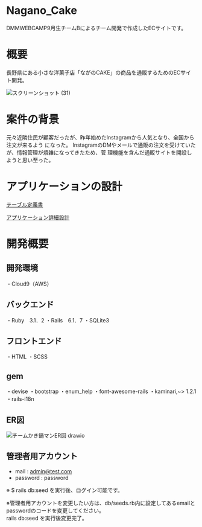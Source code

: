 # Nagano_Cake

DMMWEBCAMP9月生チームBによるチーム開発で作成したECサイトです。

# 概要

長野県にある小さな洋菓子店「ながのCAKE」の商品を通販するためのECサイト開発。

![スクリーンショット (31)](https://user-images.githubusercontent.com/111563330/198768390-330d84c4-ecb8-4109-bc21-ecfdc25b2b1e.png)


# 案件の背景

元々近隣住民が顧客だったが、昨年始めたInstagramから人気となり、全国から注文が来るよう
になった。
InstagramのDMやメールで通販の注文を受けていたが、情報管理が煩雑になってきたため、菅
理機能を含んだ通販サイトを開設しようと思い至った。

# アプリケーションの設計

 [テーブル定義書](https://docs.google.com/spreadsheets/d/1clKM3BiSynZQx7-yV61K7hVK2t98pMUC/edit#gid=1243549839)
 
 [アプリケーション詳細設計](https://docs.google.com/spreadsheets/d/15yt2BE6V9NIviBsDipDjAddGOuDTzTra4UhD49EXVWI/edit#gid=549108681)

# 開発概要

## 開発環境

・Cloud9（AWS）

## バックエンド

・Ruby　3.1．2
・Rails　6.1．7
・SQLite3

## フロントエンド

・HTML
・SCSS

## gem
・devise
・bootstrap
・enum_help
・font-awesome-rails
・kaminari,~> 1.2.1
・rails-i18n

## ER図
![チームかき鍋マンER図 drawio](https://user-images.githubusercontent.com/111489156/198765327-d94c74da-6675-44fc-a752-c703988558af.png)

## 管理者用アカウント

- mail : admin@test.com
- password : password

※ $ rails db:seed を実行後、ログイン可能です。  

※管理者用アカウントを変更したい方は、db/seeds.rb内に設定してあるemailとpasswordのコードを変更してください。   
rails db:seed を実行後変更完了。

